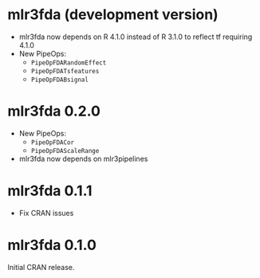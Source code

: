 # mlr3fda (development version)

* mlr3fda now depends on R 4.1.0 instead of R 3.1.0 to reflect tf requiring 4.1.0
* New PipeOps:
  * `PipeOpFDARandomEffect`
  * `PipeOpFDATsfeatures`
  * `PipeOpFDABsignal`

# mlr3fda 0.2.0

* New PipeOps:
  * `PipeOpFDACor`
  * `PipeOpFDAScaleRange`
* mlr3fda now depends on mlr3pipelines

# mlr3fda 0.1.1

* Fix CRAN issues

# mlr3fda 0.1.0

Initial CRAN release.
